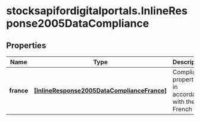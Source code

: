 # stocksapifordigitalportals.InlineResponse2005DataCompliance

## Properties

Name | Type | Description | Notes
------------ | ------------- | ------------- | -------------
**france** | [**[InlineResponse2005DataComplianceFrance]**](InlineResponse2005DataComplianceFrance.md) | Compliance properties in accordance with the French law. | [optional] 


